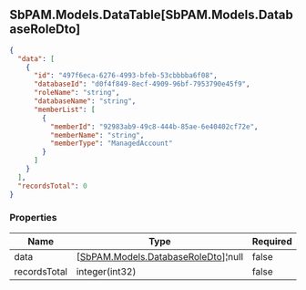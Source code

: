 
<h2 id="tocS_SbPAM.Models.DataTable[SbPAM.Models.DatabaseRoleDto]">SbPAM.Models.DataTable[SbPAM.Models.DatabaseRoleDto]</h2>

<a id="schemasbpam.models.datatable[sbpam.models.databaseroledto]"></a>
<a id="schema_SbPAM.Models.DataTable[SbPAM.Models.DatabaseRoleDto]"></a>
<a id="tocSsbpam.models.datatable[sbpam.models.databaseroledto]"></a>
<a id="tocssbpam.models.datatable[sbpam.models.databaseroledto]"></a>

```json
{
  "data": [
    {
      "id": "497f6eca-6276-4993-bfeb-53cbbbba6f08",
      "databaseId": "d0f4f849-8ecf-4909-96bf-7953790e45f9",
      "roleName": "string",
      "databaseName": "string",
      "memberList": [
        {
          "memberId": "92983ab9-49c8-444b-85ae-6e40402cf72e",
          "memberName": "string",
          "memberType": "ManagedAccount"
        }
      ]
    }
  ],
  "recordsTotal": 0
}

```

### Properties

|Name|Type|Required|Restrictions|Description|
|---|---|---|---|---|
|data|[[SbPAM.Models.DatabaseRoleDto](#schemasbpam.models.databaseroledto)]¦null|false|none|none|
|recordsTotal|integer(int32)|false|none|none|


